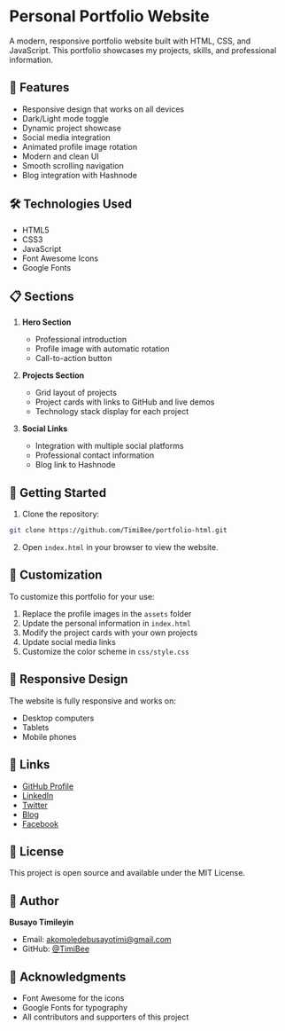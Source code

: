 # Personal Portfolio Website

A modern, responsive portfolio website built with HTML, CSS, and JavaScript. This portfolio showcases my projects, skills, and professional information.

## 🌟 Features

- Responsive design that works on all devices
- Dark/Light mode toggle
- Dynamic project showcase
- Social media integration
- Animated profile image rotation
- Modern and clean UI
- Smooth scrolling navigation
- Blog integration with Hashnode

## 🛠️ Technologies Used

- HTML5
- CSS3
- JavaScript
- Font Awesome Icons
- Google Fonts

## 📋 Sections

1. **Hero Section**
   - Professional introduction
   - Profile image with automatic rotation
   - Call-to-action button

2. **Projects Section**
   - Grid layout of projects
   - Project cards with links to GitHub and live demos
   - Technology stack display for each project

3. **Social Links**
   - Integration with multiple social platforms
   - Professional contact information
   - Blog link to Hashnode

## 🚀 Getting Started

1. Clone the repository:
```bash
git clone https://github.com/TimiBee/portfolio-html.git
```

2. Open `index.html` in your browser to view the website.

## 🎨 Customization

To customize this portfolio for your use:

1. Replace the profile images in the `assets` folder
2. Update the personal information in `index.html`
3. Modify the project cards with your own projects
4. Update social media links
5. Customize the color scheme in `css/style.css`

## 📱 Responsive Design

The website is fully responsive and works on:
- Desktop computers
- Tablets
- Mobile phones

## 🔗 Links

- [GitHub Profile](https://github.com/TimiBee)
- [LinkedIn](https://www.linkedin.com/in/busayomi-timi/)
- [Twitter](https://www.twitter.com/Timi_Bee)
- [Blog](https://timibee.hashnode.dev/)
- [Facebook](https://www.facebook.com/profile.php?id=61571194372634)

## 📄 License

This project is open source and available under the MIT License.

## 👤 Author

**Busayo Timileyin**
- Email: akomoledebusayotimi@gmail.com
- GitHub: [@TimiBee](https://github.com/TimiBee)

## 🙏 Acknowledgments

- Font Awesome for the icons
- Google Fonts for typography
- All contributors and supporters of this project
